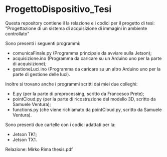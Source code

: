 # ProgettoDispositivo_Tesi

Questa repository contiene il la relazione e i codici per il progetto di tesi:
"Progettazione di un sistema di acquisizione di immagini in ambiente controllato"

Sono presenti i seguenti programmi:

- comunicaFinale.py (Programma principale da avviare sulla Jetson);
- acquisizione.ino (Programma da caricare su un Arduino uno per la parte di acquisizione);
- gestioneLuci.ino (Programma da caricare su un altro Arduino uno per la parte di gestione delle luci).

Inoltre si trovano anche i programmi scritti dai miei due colleghi:

- E.py (per la parte di preprocessing, scritto da Francesco Prete);
- pointCloud.py (per la parte di ricostruzione del modello 3D, scritto da Samuele Ventura);
- functions.py (che viene richiamato da pointCloud.py, scritto da Samuele Ventura).

Sono presenti due cartelle con i codici adattati per la:

- Jetson TK1;
- Jetson TX1.

Relazione: Mirko Rima thesis.pdf

